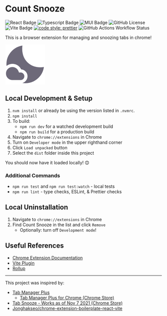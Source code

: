 # Count Snooze

![React Badge](https://img.shields.io/badge/React-149eca?style=flat-square&logo=react&labelColor=grey)
![Typescript Badge](https://img.shields.io/badge/Typescript-3178C6?style=flat-square&logo=typescript&labelColor=grey)
![MUI Badge](https://img.shields.io/badge/Material_UI-007FFF?style=flat-square&logo=mui&labelColor=grey)
![GitHub License](https://img.shields.io/github/license/ldeveber/count-snooze?style=flat-square)
![Vite Badge](https://img.shields.io/badge/Vite-646cff?style=flat-square&logo=vite&labelColor=grey)
[![code style: prettier](https://img.shields.io/badge/code_style-prettier-ff69b4.svg?style=flat-square)](https://github.com/prettier/prettier)
![GitHub Actions Workflow Status](https://img.shields.io/github/actions/workflow/status/ldeveber/count-snooze/build?style=flat-square)

This is a browser extension for managing and snoozing tabs in chrome!

![Count Snooze Logo](./public/icon_128.png)

## Local Development & Setup

1. `nvm install` or already be using the version listed in `.nvmrc`.
1. `npm install`
1. To build:
   * `npm run dev` for a watched development build
   * `npm run build` for a production build
1. Navigate to `chrome://extensions` in Chrome
1. Turn on `Developer mode` in the upper righthand corner
1. Click `Load unpacked` button
1. Select the `dist` folder inside this project

You should now have it loaded locally! 😊

### Additional Commands

* `npm run test` and `npm run test:watch` - local tests
* `npm run lint` - type checks, ESLint, & Prettier checks

## Local Uninstallation

1. Navigate to `chrome://extensions` in Chrome
1. Find Count Snooze in the list and click `Remove`
    * Optionally: turn off `Development mode`!

## Useful References

* [Chrome Extension Documentation](https://developer.chrome.com/docs/extensions/mv3/)
* [Vite Plugin](https://vitejs.dev/guide/api-plugin.html)
* [Rollup](https://rollupjs.org/guide/en/)

---

This project was inspired by:

* [Tab Manager Plus](https://github.com/stefanXO/Tab-Manager-Plus)
  * [Tab Manager Plus for Chrome (Chrome Store)](https://chromewebstore.google.com/detail/tab-manager-plus-for-chro/cnkdjjdmfiffagllbiiilooaoofcoeff)
* [Tab Snooze - Works as of Nov 7 2021 (Chrome Store)](https://chromewebstore.google.com/detail/tab-snooze-works-as-of-no/kgnigbfnfjgpfaiaafcbgdkpalapiinb)
* [Jonghakseo/chrome-extension-boilerplate-react-vite](https://github.com/Jonghakseo/chrome-extension-boilerplate-react-vite)
